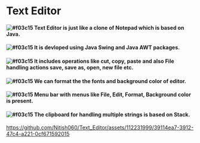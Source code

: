 # Text Editor
#### ![#f03c15](https://via.placeholder.com/15/f03c15/f03c15.png) Text Editor is just like a clone of Notepad which is based on Java.
#### ![#f03c15](https://via.placeholder.com/15/f03c15/f03c15.png) It is devloped using Java Swing and Java AWT packages.
#### ![#f03c15](https://via.placeholder.com/15/f03c15/f03c15.png) It includes operations like cut, copy, paste and also File handling actions save, save as, open, new file etc.
#### ![#f03c15](https://via.placeholder.com/15/f03c15/f03c15.png) We can format the the fonts and background color of editor.
#### ![#f03c15](https://via.placeholder.com/15/f03c15/f03c15.png) Menu bar with menus like File, Edit, Format, Background color is present.
#### ![#f03c15](https://via.placeholder.com/15/f03c15/f03c15.png) The clipboard for handling multiple strings is based on Stack.

https://github.com/Nitish060/Text_Editor/assets/112231999/39114ea7-3912-47c4-a221-0cf671592015
